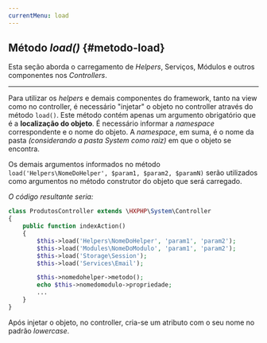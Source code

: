 ```yaml
---
currentMenu: load
---
```

## Método *load()* {#metodo-load}

Esta seção aborda o carregamento de *Helpers*, Serviços, Módulos e outros componentes nos *Controllers*.

----

Para utilizar os *helpers* e demais componentes do framework, tanto na view como no controller, é necessário "injetar" o objeto no controller através do método `load()`. Este método contém apenas um argumento obrigatório que é a <b>localização do objeto</b>. É necessário informar a *namespace* correspondente e o nome do objeto. A *namespace*, em suma, é o nome da pasta *(considerando a pasta System como raiz)* em que o objeto se encontra.


Os demais argumentos informados no método `load('Helpers\NomeDoHelper', $param1, $param2, $paramN)` serão utilizados como argumentos no método construtor do objeto que será carregado.


*O código resultante seria:*
```php
class ProdutosController extends \HXPHP\System\Controller
{
    public function indexAction()
    {
        $this->load('Helpers\NomeDoHelper', 'param1', 'param2');
        $this->load('Modules\NomeDoModulo', 'param1', 'param2');
        $this->load('Storage\Session');
        $this->load('Services\Email');

        $this->nomedohelper->metodo();
        echo $this->nomedomodulo->propriedade;
        ...
    }
}
```

Após injetar o objeto, no controller, cria-se um atributo com o seu nome no padrão *lowercase*.
